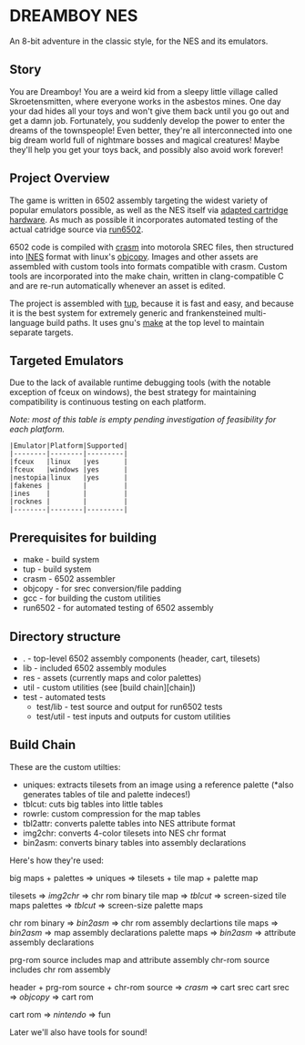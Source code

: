 # DREAMBOY NES

An 8-bit adventure in the classic style, for the NES and its emulators.

## Story

You are Dreamboy! You are a weird kid from a sleepy little village called
Skroetensmitten, where everyone works in the asbestos mines. One day your dad
hides all your toys and won't give them back until you go out and get a damn
job. Fortunately, you suddenly develop the power to enter the dreams of the
townspeople! Even better, they're all interconnected into one big dream world
full of nightmare bosses and magical creatures! Maybe they'll help you get your
toys back, and possibly also avoid work forever!

## Project Overview

The game is written in 6502 assembly targeting the widest variety of popular
emulators possible, as well as the NES itself via [adapted cartridge
hardware][retro_usb]. As much as possible it incorporates automated testing of
the actual catridge source via [run6502][lib6502].

6502 code is compiled with [crasm][crasm] into motorola SREC files, then
structured into [INES][ines] format with linux's [objcopy][objcopy]. Images and
other assets are assembled with custom tools into formats compatible with crasm.
Custom tools are incorporated into the make chain, written in clang-compatible C
and are re-run automatically whenever an asset is edited.

The project is assembled with [tup][tup], because it is fast and easy, and because it
is the best system for extremely generic and frankensteined multi-language build
paths. It uses gnu's [make][make] at the top level to maintain separate targets.

  [retro_usb]: http://www.retrousb.com/product_info.php?products_id=34
  [lib6502]: http://piumarta.com/software/lib6502/
  [crasm]: http://crasm.sourceforge.net/crasm.html 
  [ines]: http://wiki.nesdev.com/w/index.php/INES
  [objcopy]: http://linux.die.net/man/1/objcopy
  [tup]: http://gittup.org/tup/ 
  [make]: https://www.gnu.org/software/make/

## <a name="targets">Targeted Emulators</a>

Due to the lack of available runtime debugging tools (with the notable exception
of fceux on windows), the best strategy for maintaining compatibility is
continuous testing on each platform.

*Note: most of this table is empty pending investigation of feasibility for each
platform.*

```
|Emulator|Platform|Supported|  
|--------|--------|---------|   
|fceux   |linux   |yes      |   
|fceux   |windows |yes      |   
|nestopia|linux   |yes      |   
|fakenes |        |         |   
|ines    |        |         |   
|rocknes |        |         |   
|--------|--------|---------|  
```

## Prerequisites for building

* make - build system
* tup - build system
* crasm - 6502 assembler
* objcopy - for srec conversion/file padding
* gcc - for building the custom utilities
* run6502 - for automated testing of 6502 assembly

## Directory structure

* . - top-level 6502 assembly components (header, cart, tilesets)
* lib - included 6502 assembly modules
* res - assets (currently maps and color palettes)
* util - custom utilities (see [build chain][chain])
* test - automated tests
    * test/lib - test source and output for run6502 tests
    * test/util - test inputs and outputs for custom utilities

## <a name="chain">Build Chain</a>

These are the custom utilties:

* uniques: extracts tilesets from an image using a reference palette
    (*also generates tables of tile and palette indeces!)
* tblcut: cuts big tables into little tables
* rowrle: custom compression for the map tables
* tbl2attr: converts palette tables into NES attribute format
* img2chr: converts 4-color tilesets into NES chr format
* bin2asm: converts binary tables into assembly declarations

Here's how they're used:

big maps + palettes => uniques => tilesets + tile map + palette map

tilesets => *img2chr* => chr rom binary
tile map => *tblcut* => screen-sized tile maps
palettes => *tblcut* => screen-size palette maps

chr rom binary => *bin2asm* => chr rom assembly declartions
tile maps => *bin2asm* => map assembly declarations
palette maps => *bin2asm* => attribute assembly declarations

prg-rom source includes map and attribute assembly
chr-rom source includes chr rom assembly

header + prg-rom source + chr-rom source => *crasm* => cart srec
cart srec => *objcopy* => cart rom

cart rom => *nintendo* => fun

Later we'll also have tools for sound!
